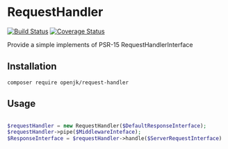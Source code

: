 # RequestHandler

[![Build Status](https://travis-ci.org/jonathankowalski/request-handler.svg?branch=master)](https://travis-ci.org/jonathankowalski/request-handler) [![Coverage Status](https://coveralls.io/repos/github/jonathankowalski/request-handler/badge.svg?branch=master)](https://coveralls.io/github/jonathankowalski/request-handler?branch=master)

Provide a simple implements of PSR-15 RequestHandlerInterface

## Installation

```
composer require openjk/request-handler
```

## Usage

```php

$requestHandler = new RequestHandler($DefaultResponseInterface);
$requestHandler->pipe($MiddlewareInteface);
$ResponseInterface = $requestHandler->handle($ServerRequestInterface)

```
